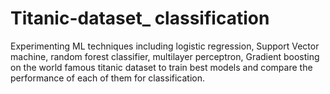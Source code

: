 # Titanic-dataset_ classification
Experimenting ML techniques including logistic regression, Support Vector machine, random forest classifier, multilayer perceptron, Gradient boosting on the world famous titanic dataset to train best models and compare the performance of each of them for classification.
